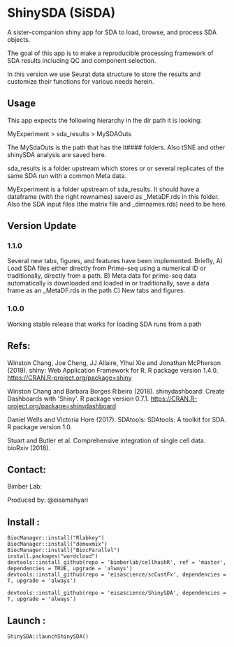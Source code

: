

# ShinySDA (SiSDA)

A sister-companion shiny app for SDA to load, browse, and process SDA objects. 

The goal of this app is to make a reproducible processing framework of SDA results including QC and component selection.

In this version we use Seurat data structure to store the results and customize their functions for various needs herein.

## Usage

This app expects the following hierarchy in the dir path it is looking: 

MyExperiment > sda_results > MySDAOuts

The MySdaOuts is the path that has the it#### folders. Also tSNE and other shinySDA analysis are saved here.

sda_results is a folder upstream which stores or or several replicates of the same SDA run with a common Meta data. 

MyExperiment is a folder upstream of sda_results. It should have a dataframe (with the right rownames) saverd as _MetaDF.rds in this folder. Also the SDA input files (the matrix file and _dimnames.rds) need to be here. 

## Version Update

### 1.1.0

Several new tabs, figures, and features have been implemented. Briefly, 
A) Load SDA files either directly from Prime-seq using a numerical ID or traditionally, directly from a path.
B) Meta data for prime-seq data automatically is downloaded and loaded in or traditionally, save a data frame as an _MetaDF.rds in the path
C) New tabs and figures.

### 1.0.0

Working stable release that works for loading SDA runs from a path

## Refs:

Winston Chang, Joe Cheng, JJ Allaire, Yihui Xie and Jonathan McPherson (2019). shiny: Web Application
  Framework for R. R package version 1.4.0. https://CRAN.R-project.org/package=shiny
  
Winston Chang and Barbara Borges Ribeiro (2018). shinydashboard: Create Dashboards with 'Shiny'. R
  package version 0.7.1. https://CRAN.R-project.org/package=shinydashboard
  
Daniel Wells and Victoria Hore (2017). SDAtools: SDAtools: A toolkit for SDA. R package version 1.0.

Stuart and Butler et al. Comprehensive integration of single cell data. bioRxiv (2018).


## Contact: 

Bimber Lab:

Produced by: @eisamahyari


## Install : 

    BiocManager::install("Rlabkey")
    BiocManager::install("demuxmix")
    BiocManager::install("BiocParallel")
    install.packages("wordcloud")
    devtools::install_github(repo = 'bimberlab/cellhashR', ref = 'master', dependencies = TRUE, upgrade = 'always')
    devtools::install_github(repo = 'eisascience/scCustFx', dependencies = T, upgrade = 'always')

    devtools::install_github(repo = 'eisascience/ShinySDA', dependencies = T, upgrade = 'always')
    
## Launch : 

    ShinySDA::launchShinySDA()
  
 



